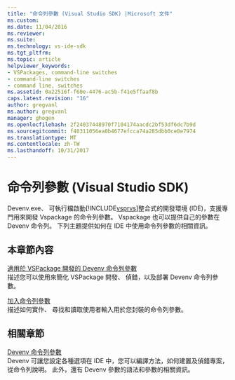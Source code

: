```yaml
---
title: "命令列參數 (Visual Studio SDK) |Microsoft 文件"
ms.custom: 
ms.date: 11/04/2016
ms.reviewer: 
ms.suite: 
ms.technology: vs-ide-sdk
ms.tgt_pltfrm: 
ms.topic: article
helpviewer_keywords:
- VSPackages, command-line switches
- command-line switches
- command line, switches
ms.assetid: 0a22516f-f60e-4476-ac5b-f41e5ffaaf8b
caps.latest.revision: "16"
author: gregvanl
ms.author: gregvanl
manager: ghogen
ms.openlocfilehash: 2f24037448970f7104174aacdc2bf53df6dc7b9d
ms.sourcegitcommit: f40311056ea0b4677efcca74a285dbb0ce0e7974
ms.translationtype: MT
ms.contentlocale: zh-TW
ms.lasthandoff: 10/31/2017
---
```

# <a name="command-line-switches-visual-studio-sdk"></a>命令列參數 (Visual Studio SDK)
Devenv.exe、 可執行檔啟動[!INCLUDE[vsprvs](../code-quality/includes/vsprvs_md.md)]整合式的開發環境 (IDE)，支援專門用來開發 Vspackage 的命令列參數。 Vspackage 也可以提供自己的參數在 Devenv 命令列。 下列主題提供如何在 IDE 中使用命令列參數的相關資訊。  
  
## <a name="in-this-section"></a>本章節內容  
 [適用於 VSPackage 開發的 Devenv 命令列參數](../extensibility/devenv-command-line-switches-for-vspackage-development.md)  
 描述您可以使用來簡化 VSPackage 開發、 偵錯，以及部署 Devenv 命令列參數。  
  
 [加入命令列參數](../extensibility/adding-command-line-switches.md)  
 描述如何實作、 尋找和讀取使用者輸入用於您封裝的命令列參數。  
  
## <a name="related-sections"></a>相關章節  
 [Devenv 命令列參數](../ide/reference/devenv-command-line-switches.md)  
 Devenv 可讓您設定各種選項在 IDE 中，您可以編譯方法，如何建置及偵錯專案，從命令列說明。 此外，還有 Devenv 參數的語法和參數的相關資訊。